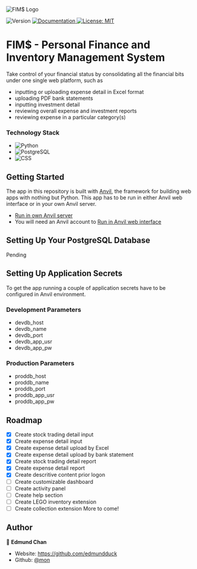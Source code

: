 <img alt="FIM$ Logo" src="https://personal-fim-system.anvil.app/_/theme/pfims_structure.png" />

<p>
  <img alt="Version" src="https://img.shields.io/badge/version-0.7.8.3-blue.svg?cacheSeconds=2592000" />
  <a href="https://github.com/edmundduck/project_personal_budget" target="_blank">
    <img alt="Documentation" src="https://img.shields.io/badge/documentation-yes-brightgreen.svg" />
  </a>
  <a href="#" target="_blank">
    <img alt="License: MIT" src="https://img.shields.io/badge/License-MIT-green.svg" />
  </a>
</p>

# FIM$ - Personal Finance and Inventory Management System

Take control of your financial status by consolidating all the financial bits under one single web platform, such as

- inputting or uploading expense detail in Excel format
- uploading PDF bank statements
- inputting investment detail
- reviewing overall expense and investment reports
- reviewing expense in a particular category(s)

### Technology Stack

- <img alt="Python" src="https://img.shields.io/badge/Python-FFD43B?style=for-the-badge&logo=python&logoColor=blue">
- <img alt="PostgreSQL" src="https://img.shields.io/badge/PostgreSQL-316192?style=for-the-badge&logo=postgresql&logoColor=white">
- <img alt="CSS" src="https://img.shields.io/badge/CSS3-1572B6?style=for-the-badge&logo=css3&logoColor=white">

## Getting Started

The app in this repository is built with [Anvil](https://anvil.works?utm_source=github:app_README), the framework for building web apps with nothing but Python. This app has to be run in either Anvil web interface or in your own Anvil server.

- [Run in own Anvil server](https://anvil.works/docs/how-to/app-server)
- You will need an Anvil account to [Run in Anvil web interface](https://anvil.works/docs/how-to/development-production)

## Setting Up Your PostgreSQL Database

Pending

## Setting Up Application Secrets

To get the app running a couple of application secrets have to be configured in Anvil environment.

### Development Parameters

- devdb_host
- devdb_name
- devdb_port
- devdb_app_usr
- devdb_app_pw

### Production Parameters

- proddb_host
- proddb_name
- proddb_port
- proddb_app_usr
- proddb_app_pw

## Roadmap

- [x] Create stock trading detail input
- [x] Create expense detail input
- [x] Create expense detail upload by Excel
- [x] Create expense detail upload by bank statement
- [x] Create stock trading detail report
- [x] Create expense detail report
- [x] Create descritive content prior logon
- [ ] Create customizable dashboard
- [ ] Create activity panel
- [ ] Create help section
- [ ] Create LEGO inventory extension
- [ ] Create collection extension
More to come!

## Author

👤 **Edmund Chan**

* Website: https://github.com/edmundduck
* Github: [@mon](https://github.com/edmundduck)